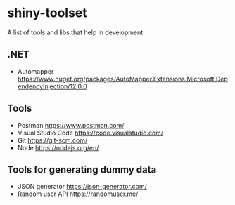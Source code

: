 # shiny-toolset
A list of tools and libs that help in development

## .NET

- Automapper https://www.nuget.org/packages/AutoMapper.Extensions.Microsoft.DependencyInjection/12.0.0

## Tools

- Postman https://www.postman.com/
- Visual Studio Code https://code.visualstudio.com/
- Git https://git-scm.com/
- Node https://nodejs.org/en/

## Tools for generating dummy data

- JSON generator https://json-generator.com/
- Random user API https://randomuser.me/
